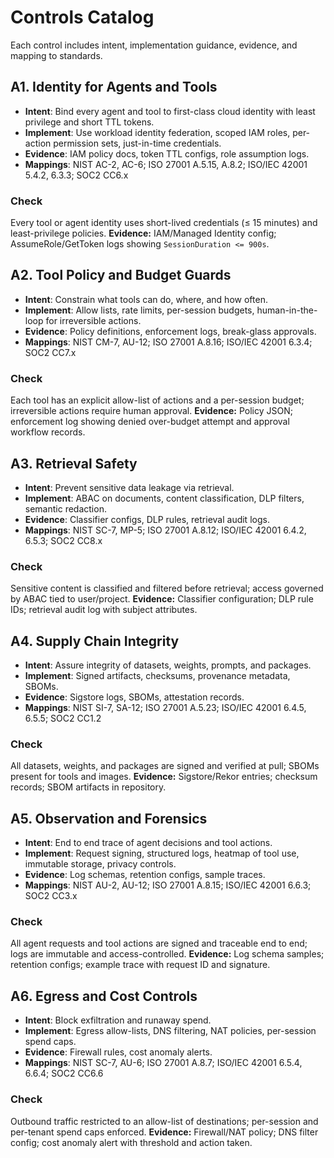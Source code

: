 # Controls Catalog

Each control includes intent, implementation guidance, evidence, and mapping to standards.

## A1. Identity for Agents and Tools
- **Intent**: Bind every agent and tool to first-class cloud identity with least privilege and short TTL tokens.
- **Implement**: Use workload identity federation, scoped IAM roles, per-action permission sets, just-in-time credentials.
- **Evidence**: IAM policy docs, token TTL configs, role assumption logs.
- **Mappings**: NIST AC-2, AC-6; ISO 27001 A.5.15, A.8.2; ISO/IEC 42001 5.4.2, 6.3.3; SOC2 CC6.x

### Check
Every tool or agent identity uses short-lived credentials (≤ 15 minutes) and least-privilege policies.
**Evidence:** IAM/Managed Identity config; AssumeRole/GetToken logs showing `SessionDuration <= 900s`.

## A2. Tool Policy and Budget Guards
- **Intent**: Constrain what tools can do, where, and how often.
- **Implement**: Allow lists, rate limits, per-session budgets, human-in-the-loop for irreversible actions.
- **Evidence**: Policy definitions, enforcement logs, break-glass approvals.
- **Mappings**: NIST CM-7, AU-12; ISO 27001 A.8.16; ISO/IEC 42001 6.3.4; SOC2 CC7.x

### Check
Each tool has an explicit allow-list of actions and a per-session budget; irreversible actions require human approval.
**Evidence:** Policy JSON; enforcement log showing denied over-budget attempt and approval workflow records.

## A3. Retrieval Safety
- **Intent**: Prevent sensitive data leakage via retrieval.
- **Implement**: ABAC on documents, content classification, DLP filters, semantic redaction.
- **Evidence**: Classifier configs, DLP rules, retrieval audit logs.
- **Mappings**: NIST SC-7, MP-5; ISO 27001 A.8.12; ISO/IEC 42001 6.4.2, 6.5.3; SOC2 CC8.x

### Check
Sensitive content is classified and filtered before retrieval; access governed by ABAC tied to user/project.
**Evidence:** Classifier configuration; DLP rule IDs; retrieval audit log with subject attributes.

## A4. Supply Chain Integrity
- **Intent**: Assure integrity of datasets, weights, prompts, and packages.
- **Implement**: Signed artifacts, checksums, provenance metadata, SBOMs.
- **Evidence**: Sigstore logs, SBOMs, attestation records.
- **Mappings**: NIST SI-7, SA-12; ISO 27001 A.5.23; ISO/IEC 42001 6.4.5, 6.5.5; SOC2 CC1.2

### Check
All datasets, weights, and packages are signed and verified at pull; SBOMs present for tools and images.
**Evidence:** Sigstore/Rekor entries; checksum records; SBOM artifacts in repository.

## A5. Observation and Forensics
- **Intent**: End to end trace of agent decisions and tool actions.
- **Implement**: Request signing, structured logs, heatmap of tool use, immutable storage, privacy controls.
- **Evidence**: Log schemas, retention configs, sample traces.
- **Mappings**: NIST AU-2, AU-12; ISO 27001 A.8.15; ISO/IEC 42001 6.6.3; SOC2 CC3.x

### Check
All agent requests and tool actions are signed and traceable end to end; logs are immutable and access-controlled.
**Evidence:** Log schema samples; retention configs; example trace with request ID and signature.

## A6. Egress and Cost Controls
- **Intent**: Block exfiltration and runaway spend.
- **Implement**: Egress allow-lists, DNS filtering, NAT policies, per-session spend caps.
- **Evidence**: Firewall rules, cost anomaly alerts.
- **Mappings**: NIST SC-7, AU-6; ISO 27001 A.8.7; ISO/IEC 42001 6.5.4, 6.6.4; SOC2 CC6.6

### Check
Outbound traffic restricted to an allow-list of destinations; per-session and per-tenant spend caps enforced.
**Evidence:** Firewall/NAT policy; DNS filter config; cost anomaly alert with threshold and action taken.
